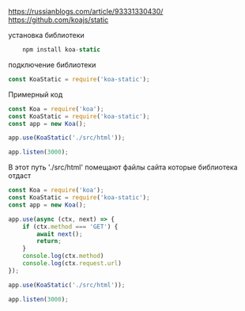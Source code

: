 
https://russianblogs.com/article/93331330430/
https://github.com/koajs/static

установка библиотеки
```js
	npm install koa-static
```

подключение библиотеки 
```js
const KoaStatic = require('koa-static');
```

Примерный код

```js
const Koa = require('koa');
const KoaStatic = require('koa-static');
const app = new Koa();  

app.use(KoaStatic('./src/html'));  

app.listen(3000);
```

В этот путь './src/html' помещают файлы сайта которые библиотека отдаст


```js
const Koa = require('koa');
const KoaStatic = require('koa-static');
const app = new Koa();  

app.use(async (ctx, next) => {
    if (ctx.method === 'GET') {
        await next();
        return;
    }
    console.log(ctx.method)
    console.log(ctx.request.url)
});  

app.use(KoaStatic('./src/html'));  

app.listen(3000);
```

